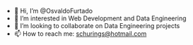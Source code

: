 - 👋 Hi, I’m @OsvaldoFurtado 
- 👀 I’m interested in Web Development and Data Engineering
- 💞️ I’m looking to collaborate on Data Engineering projects
- 📫 How to reach me: schurings@hotmail.com 

<!---
OsvaldoFurtado/OsvaldoFurtado is a ✨ special ✨ repository because its `README.md` (this file) appears on your GitHub profile.
You can click the Preview link to take a look at your changes.
--->
